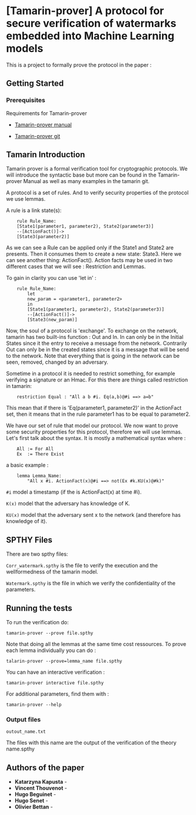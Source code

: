 
# [Tamarin-prover] A protocol for secure verification of watermarks embedded into Machine Learning models

This is a project to formally prove the protocol in the paper : 

## Getting Started


### Prerequisites

Requirements for Tamarin-prover 

- [Tamarin-prover manual](https://tamarin-prover.github.io/)

- [Tamarin-prover git](https://github.com/tamarin-prover/tamarin-prover)

## Tamarin Introduction
Tamarin prover is a formal verification tool for cryptographic protocols.
We will introduce the syntactic base but more can be found in the Tamarin-prover Manual as well as many examples in the tamarin git.

A protocol is a set of rules. And to verify security properties of the protocol we use lemmas.

A rule is a link state(s):
~~~~
	rule Rule_Name:
	[State1(parameter1, parameter2), State2(parameter3)]
	--[ActionFact()]->
	[State3(parameter2)]	
~~~~
As we can see a Rule can be applied only if the State1 and State2 are presents. Then it consumes them to create a new state: State3.
Here we can see another thing: ActionFact(). Action facts may be used in two different cases that we will see : Restriction and Lemmas.

To gain in clarity you can use 'let in' :
~~~~
	rule Rule_Name:
		let
		new_param = <parameter1, parameter2>
		in
		[State1(parameter1, parameter2), State2(parameter3)]
		--[ActionFact()]->
		[State3(new_param)]
~~~~


Now, the soul of a protocol is 'exchange'. To exchange on the network, tamarin has two built-ins function : Out and In.
In can only be in the Initial States since it the entry to receive a message from the network. 
Contrarily Out can only be in the created states since it is a message that will be send to the network. 
Note that everything that is going in the network can be seen, removed, changed by an adversary.

Sometime in a protocol it is needed to restrict something, for example verifying a signature or an Hmac. 
For this there are things called restriction in tamarin:
~~~~
	restriction Equal : "All a b #i. Eq(a,b)@#i ==> a=b"
~~~~
This mean that if there is 'Eq(parameter1, parameter2)' in the ActionFact set, then it means that in the rule parameter1 has to be equal to parameter2.


We have our set of rule that model our protocol. We now want to prove some security properties for this protocol, therefore we will use lemmas.
Let's first talk about the syntax. It is mostly a mathematical syntax where :
~~~~
	All := For All
	Ex  := There Exist
~~~~
a basic example :
~~~~
	lemma Lemma_Name:
		"All x #i. ActionFact(x)@#i ==> not(Ex #k.KU(x)@#k)"
~~~~
`#i` model a timestamp (if the is ActionFact(x) at time #i).

`K(x)` model that the adversary has knowledge of K.

`KU(x)` model that the adversary sent x to the network (and therefore has knowledge of it).
## SPTHY Files

There are two spthy files:

`Corr_watermark.spthy` is the file to verify the execution and the wellformedness of the tamarin model.

`Watermark.spthy` is the file in which we verify the confidentiality of the parameters.

## Running the tests

To run the verification do:
	
	tamarin-prover --prove file.spthy
Note that doing all the lemmas at the same time cost ressources. To prove each lemma individually you can do :
	
	talarin-prover --prove=lemma_name file.spthy
You can have an interactive verification :
	
	tamarin-prover interactive file.spthy
For additional parameters, find them with :
	
	tamarin-prover --help

### Output files

	outout_name.txt
The files with this name are the output of the verification of the theory name.spthy



## Authors of the paper

  - **Katarzyna Kapusta** - 
  - **Vincent Thouvenot** - 
  - **Hugo Beguinet** - 
  - **Hugo Senet** - 
  - **Olivier Bettan** - 

